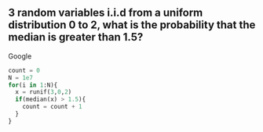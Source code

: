 ## 3 random variables i.i.d from a uniform distribution 0 to 2, what is the probability that the median is greater than 1.5?

Google



```py
count = 0
N = 1e7
for(i in 1:N){
  x = runif(3,0,2)
  if(median(x) > 1.5){
    count = count + 1
  }
}
```



